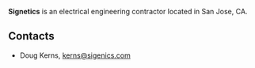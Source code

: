 **Signetics** is an electrical engineering contractor located in San Jose, CA.

## Contacts
* Doug Kerns, kerns@sigenics.com